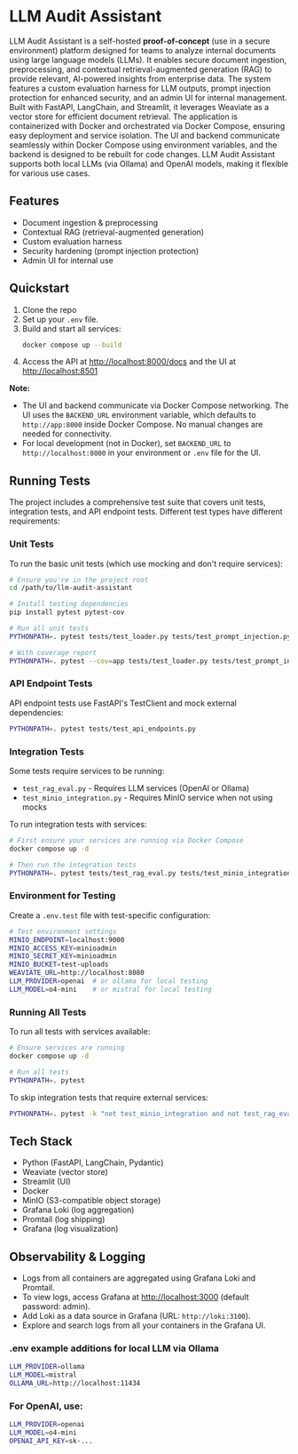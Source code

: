 # LLM Audit Assistant

LLM Audit Assistant is a self-hosted **proof-of-concept** (use in a secure environment) platform designed for teams to analyze internal documents using large language models (LLMs). It enables secure document ingestion, preprocessing, and contextual retrieval-augmented generation (RAG) to provide relevant, AI-powered insights from enterprise data. The system features a custom evaluation harness for LLM outputs, prompt injection protection for enhanced security, and an admin UI for internal management. Built with FastAPI, LangChain, and Streamlit, it leverages Weaviate as a vector store for efficient document retrieval. The application is containerized with Docker and orchestrated via Docker Compose, ensuring easy deployment and service isolation. The UI and backend communicate seamlessly within Docker Compose using environment variables, and the backend is designed to be rebuilt for code changes. LLM Audit Assistant supports both local LLMs (via Ollama) and OpenAI models, making it flexible for various use cases.

## Features
- Document ingestion & preprocessing
- Contextual RAG (retrieval-augmented generation)
- Custom evaluation harness
- Security hardening (prompt injection protection)
- Admin UI for internal use

## Quickstart

1. Clone the repo
2. Set up your `.env` file.
3. Build and start all services:
   ```sh
   docker compose up --build
   ```
4. Access the API at [http://localhost:8000/docs](http://localhost:8000/docs) and the UI at [http://localhost:8501](http://localhost:8501)

**Note:**
- The UI and backend communicate via Docker Compose networking. The UI uses the `BACKEND_URL` environment variable, which defaults to `http://app:8000` inside Docker Compose. No manual changes are needed for connectivity.
- For local development (not in Docker), set `BACKEND_URL` to `http://localhost:8000` in your environment or `.env` file for the UI.

## Running Tests

The project includes a comprehensive test suite that covers unit tests, integration tests, and API endpoint tests. Different test types have different requirements:

### Unit Tests

To run the basic unit tests (which use mocking and don't require services):

```sh
# Ensure you're in the project root
cd /path/to/llm-audit-assistant

# Install testing dependencies
pip install pytest pytest-cov

# Run all unit tests
PYTHONPATH=. pytest tests/test_loader.py tests/test_prompt_injection.py

# With coverage report
PYTHONPATH=. pytest --cov=app tests/test_loader.py tests/test_prompt_injection.py
```

### API Endpoint Tests

API endpoint tests use FastAPI's TestClient and mock external dependencies:

```sh
PYTHONPATH=. pytest tests/test_api_endpoints.py
```

### Integration Tests

Some tests require services to be running:

- `test_rag_eval.py` - Requires LLM services (OpenAI or Ollama)
- `test_minio_integration.py` - Requires MinIO service when not using mocks

To run integration tests with services:

```sh
# First ensure your services are running via Docker Compose
docker compose up -d

# Then run the integration tests
PYTHONPATH=. pytest tests/test_rag_eval.py tests/test_minio_integration.py
```

### Environment for Testing

Create a `.env.test` file with test-specific configuration:

```bash
# Test environment settings
MINIO_ENDPOINT=localhost:9000
MINIO_ACCESS_KEY=minioadmin
MINIO_SECRET_KEY=minioadmin
MINIO_BUCKET=test-uploads
WEAVIATE_URL=http://localhost:8080
LLM_PROVIDER=openai  # or ollama for local testing
LLM_MODEL=o4-mini    # or mistral for local testing
```

### Running All Tests

To run all tests with services available:

```sh
# Ensure services are running
docker compose up -d

# Run all tests
PYTHONPATH=. pytest
```

To skip integration tests that require external services:

```sh
PYTHONPATH=. pytest -k "not test_minio_integration and not test_rag_eval[qa_pair0]"
```

## Tech Stack
- Python (FastAPI, LangChain, Pydantic)
- Weaviate (vector store)
- Streamlit (UI)
- Docker
- MinIO (S3-compatible object storage)
- Grafana Loki (log aggregation)
- Promtail (log shipping)
- Grafana (log visualization)

## Observability & Logging
- Logs from all containers are aggregated using Grafana Loki and Promtail.
- To view logs, access Grafana at [http://localhost:3000](http://localhost:3000) (default password: admin).
- Add Loki as a data source in Grafana (URL: `http://loki:3100`).
- Explore and search logs from all your containers in the Grafana UI.

### .env example additions for local LLM via Ollama
```bash
LLM_PROVIDER=ollama
LLM_MODEL=mistral
OLLAMA_URL=http://localhost:11434
```
### For OpenAI, use:
```bash
LLM_PROVIDER=openai
LLM_MODEL=o4-mini
OPENAI_API_KEY=sk-...
```
